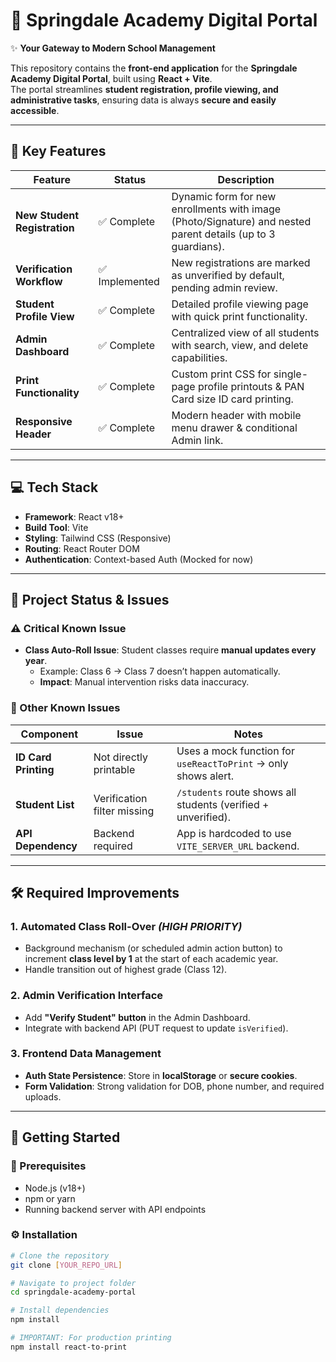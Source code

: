 # 🏫 Springdale Academy Digital Portal

✨ **Your Gateway to Modern School Management**

This repository contains the **front-end application** for the **Springdale Academy Digital Portal**, built using **React + Vite**.  
The portal streamlines **student registration, profile viewing, and administrative tasks**, ensuring data is always **secure and easily accessible**.

---

## 🚀 Key Features

| Feature                      | Status         | Description                                                                                                  |
| ---------------------------- | -------------- | ------------------------------------------------------------------------------------------------------------ |
| **New Student Registration** | ✅ Complete    | Dynamic form for new enrollments with image (Photo/Signature) and nested parent details (up to 3 guardians). |
| **Verification Workflow**    | ✅ Implemented | New registrations are marked as unverified by default, pending admin review.                                 |
| **Student Profile View**     | ✅ Complete    | Detailed profile viewing page with quick print functionality.                                                |
| **Admin Dashboard**          | ✅ Complete    | Centralized view of all students with search, view, and delete capabilities.                                 |
| **Print Functionality**      | ✅ Complete    | Custom print CSS for single-page profile printouts & PAN Card size ID card printing.                         |
| **Responsive Header**        | ✅ Complete    | Modern header with mobile menu drawer & conditional Admin link.                                              |

---

## 💻 Tech Stack

- **Framework**: React v18+
- **Build Tool**: Vite
- **Styling**: Tailwind CSS (Responsive)
- **Routing**: React Router DOM
- **Authentication**: Context-based Auth (Mocked for now)

---

## 🚦 Project Status & Issues

### ⚠️ Critical Known Issue

- **Class Auto-Roll Issue**: Student classes require **manual updates every year**.
  - Example: Class 6 → Class 7 doesn’t happen automatically.
  - **Impact**: Manual intervention risks data inaccuracy.

### 🐛 Other Known Issues

| Component            | Issue                       | Notes                                                          |
| -------------------- | --------------------------- | -------------------------------------------------------------- |
| **ID Card Printing** | Not directly printable      | Uses a mock function for `useReactToPrint` → only shows alert. |
| **Student List**     | Verification filter missing | `/students` route shows all students (verified + unverified).  |
| **API Dependency**   | Backend required            | App is hardcoded to use `VITE_SERVER_URL` backend.             |

---

## 🛠️ Required Improvements

### 1. Automated Class Roll-Over _(HIGH PRIORITY)_

- Background mechanism (or scheduled admin action button) to increment **class level by 1** at the start of each academic year.
- Handle transition out of highest grade (Class 12).

### 2. Admin Verification Interface

- Add **"Verify Student" button** in the Admin Dashboard.
- Integrate with backend API (PUT request to update `isVerified`).

### 3. Frontend Data Management

- **Auth State Persistence**: Store in **localStorage** or **secure cookies**.
- **Form Validation**: Strong validation for DOB, phone number, and required uploads.

---

## 🔧 Getting Started

### 📌 Prerequisites

- Node.js (v18+)
- npm or yarn
- Running backend server with API endpoints

### ⚙️ Installation

```bash
# Clone the repository
git clone [YOUR_REPO_URL]

# Navigate to project folder
cd springdale-academy-portal

# Install dependencies
npm install

# IMPORTANT: For production printing
npm install react-to-print
```
